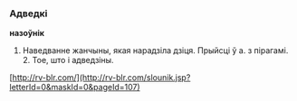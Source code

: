 ### Адведкі
**назоўнік**

1. Наведванне жанчыны, якая нарадзіла дзіця. Прыйсці ў а. з пірагамі. 2. Тое, што і адведзіны.

<a rel="author">[http://rv-blr.com/](http://rv-blr.com/slounik.jsp?letterId=0&maskId=0&pageId=107)</a>
